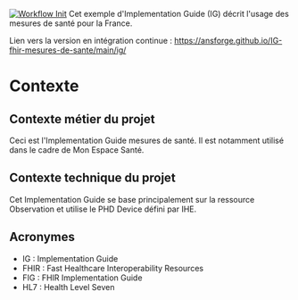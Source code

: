 [![Workflow Init](https://github.com/ansforge/IG-fhir-mesures-de-sante/actions/workflows/fhir-worklows.yml/badge.svg)](https://github.com/ansforge/IG-fhir-mesures-de-sante/actions/workflows/fhir-worklows.yml)
Cet exemple d'Implementation Guide (IG) décrit l'usage des mesures de santé pour la France. 

Lien vers la version en intégration continue : https://ansforge.github.io/IG-fhir-mesures-de-sante/main/ig/

# Contexte

## Contexte métier du projet
Ceci est l'Implementation Guide mesures de santé. Il est notamment utilisé dans le cadre de Mon Espace Santé.

## Contexte technique du projet
Cet Implementation Guide se base principalement sur la ressource Observation et utilise le PHD Device défini par IHE.


## Acronymes

* IG : Implementation Guide
* FHIR : Fast Healthcare Interoperability Resources
* FIG : FHIR Implementation Guide
* HL7 : Health Level Seven
